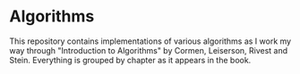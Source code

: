 # Algorithms

This repository contains implementations of various algorithms as I work my way through "Introduction to Algorithms" by Cormen, Leiserson, Rivest and Stein. Everything is grouped by chapter as it appears in the book.

